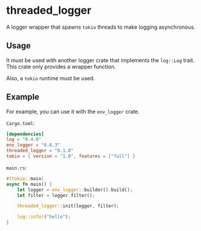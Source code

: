 # threaded_logger

A logger wrapper that spawns `tokio` threads to make logging asynchronous.

## Usage

It must be used with another logger crate that implements the `log::Log` trait. This crate only provides a wrapper function.

Also, a `tokio` runtime must be used.

## Example

For example, you can use it with the `env_logger` crate.

`Cargo.toml`:

```toml
[dependencies]
log = "0.4.0"
env_logger = "0.8.3"
threaded_logger = "0.1.0"
tokio = { version = "1.0", features = ["full"] }
```

`main.rs`:

```rust
#[tokio::main]
async fn main() {
    let logger = env_logger::builder().build();
    let filter = logger.filter();

    threaded_logger::init(logger, filter);

    log::info!("hello");
}
```
